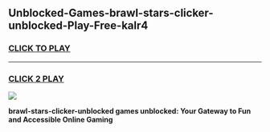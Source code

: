 
## Unblocked-Games-brawl-stars-clicker-unblocked-Play-Free-kalr4
<h3>
<a href="https://premium76.site?title=brawl-stars-clicker-unblocked&ref=19M">CLICK TO PLAY</a></h3>
<hr>

<h3>
<a href="https://premium76.site?title=brawl-stars-clicker-unblocked&ref=19M">CLICK 2 PLAY</a>
  
</h3>

<a href="https://premium76.site?title=brawl-stars-clicker-unblocked&ref=19M"><img src="https://clearcache.store/games.png"></a>


**brawl-stars-clicker-unblocked games unblocked: Your Gateway to Fun and Accessible Online Gaming**
